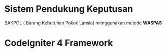# Sistem Pendukung Keputusan
BAKPOL ( Barang Kebutuhan Pokok Lansia) menggunakan metode **WASPAS**
# CodeIgniter 4 Framework
